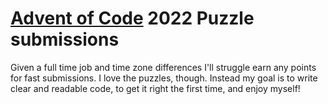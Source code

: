 # [Advent of Code](https://adventofcode.com) 2022 Puzzle submissions

Given a full time job and time zone differences I'll struggle earn any points for fast submissions. I love the puzzles, though. Instead my goal is to write clear and readable code, to get it right the first time, and enjoy myself!
